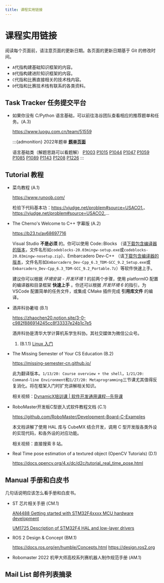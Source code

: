 ```yaml
---
title: 课程实用链接
---
```

# 课程实用链接

阅读每个页面前，请注意页面的更新日期。各页面的更新日期基于 Git 的修改时间。

* `A`代指构建基础知识框架的内容。
* `B`代指构建进阶知识框架的内容。
* `C`代指和比赛直接相关的技术栈内容。
* `D`代指和比赛技术栈有联系的各类资料。

## Task Tracker 任务提交平台

* 如果你没有 C/Python 语言基础，可以前往洛谷团队查看相应的推荐题单和任务。(A.3)

  <https://www.luogu.com.cn/team/51559>

  :::{admonition} 2022年题单
  **[题单页面](https://www.luogu.com.cn/training/251065#problems)**

  语言基础类（解题思路可以看题解）
  [P1003](https://www.luogu.com.cn/problem/P1003)
  [P1015](https://www.luogu.com.cn/problem/P1015)
  [P1044](https://www.luogu.com.cn/problem/P1044)
  [P1047](https://www.luogu.com.cn/problem/P1047)
  [P1059](https://www.luogu.com.cn/problem/P1059)
  [P1085](https://www.luogu.com.cn/problem/P1085)
  [P1089](https://www.luogu.com.cn/problem/P1089)
  [P1143](https://www.luogu.com.cn/problem/P1143)
  [P1208](https://www.luogu.com.cn/problem/P1208)
  [P1226](https://www.luogu.com.cn/problem/P1226)
  :::

## Tutorial 教程

<!--几句话说明应该怎么看教程。只要找到了诀窍-->

* 菜鸟教程 (A.1)

  <https://www.runoob.com/>

  检验下代码基本功：<https://vjudge.net/problem#source=USACO1.>、<https://vjudge.net/problem#source=USACO2.>...

* The Cherno's Welcome to C++ 字幕版 (A.2)

  <https://b23.tv/av68697716>

  Visual Studio **不是必须** 的。你可以使用 Code::Blocks （请[下载包含编译器的版本](https://www.codeblocks.org/downloads/binaries/)，文件名形如`codeblocks-20.03mingw-setup.exe`或`codeblocks-20.03mingw-nosetup.zip`）、Embarcadero Dev-C++ （请[下载包含编译器的版本](https://github.com/Embarcadero/Dev-Cpp/releases)，文件名形如`Embarcadero_Dev-Cpp_6.3_TDM-GCC_9.2_Setup.exe`或`Embarcadero_Dev-Cpp_6.3_TDM-GCC_9.2_Portable.7z`）等软件快速上手。

  建议你可以根据 _环境安装 - 开发环境 1_ 的前两个步骤，使用 platformIO 配置的编译器和目录框架 **快速上手** 。你还可以根据 _开发环境 6_ 的指引，为 VSCode 配置简单的任务文件，或集成 CMake 插件完成 **引用库文件** 的编译。

* 酒井科协暑培 (B.1)

  <https://zhaochen20.notion.site/3-0-c982f886914245cc8f33337e24b1c7e5>

  酒井科协是清华大学计算机系学生科协。其社交媒体为微信公众号。

  1. (B.1.1) [Linux 入门](https://docs.net9.org/basic/linux/)

* The Missing Semester of Your CS Education (B.2)

  <https://missing-semester-cn.github.io/>

  此为翻译版本。`1/13/20: Course overview + the shell`，`1/21/20: Command-line Environment`和`1/27/20: Metaprogramming`三节课尤其值得反复消化。将在框架入门时扩充讲解相关知识。

  相关视频：[DynamicX培训课 | 软件开发通用课程--先导课](https://b23.tv/BV1oQ4y1i7zA)

* RoboMaster开发板C型嵌入式软件教程文档 (C.1)
  
  <https://github.com/RoboMaster/Development-Board-C-Examples>

  本文档讲解了使用 HAL 库与 CubeMX 结合开发，调用 C 型开发版各类外设的实现代码，和各外设的对应功能。

  相关视频：直接搜索 B 站。

* Real Time pose estimation of a textured object (OpenCV Tutorials) (D.1)

  <https://docs.opencv.org/4.x/dc/d2c/tutorial_real_time_pose.html>

## Manual 手册和白皮书

几句话说明应该怎么看手册和白皮书。

* ST 芯片相关手册 (CM.1)

  [AN4488 Getting started with STM32F4xxxx MCU hardware development](https://www.st.com/resource/zh/application_note/an4488-getting-started-with-stm32f4xxxx-mcu-hardware-development-stmicroelectronics.pdf)

  [UM1725 Description of STM32F4 HAL and low-layer drivers](https://www.st.com/resource/en/user_manual/um1725-description-of-stm32f4-hal-and-lowlayer-drivers-stmicroelectronics.pdf)

* ROS 2 Design & Concept (BM.1)

  <https://docs.ros.org/en/humble/Concepts.html> <https://design.ros2.org>

* Robomaster 2022 机甲大师高校系列赛机器人制作规范手册 (AM.1)

## Mail List 邮件列表摘录
